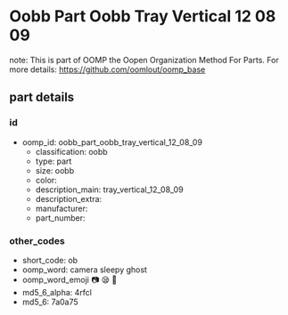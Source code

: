 # Oobb Part Oobb Tray Vertical 12 08 09  

note: This is part of OOMP the Oopen Organization Method For Parts. For more details: https://github.com/oomlout/oomp_base

##  part details





### id
* oomp_id: oobb_part_oobb_tray_vertical_12_08_09
  * classification: oobb
  * type: part
  * size: oobb
  * color: 
  * description_main: tray_vertical_12_08_09
  * description_extra: 
  * manufacturer: 
  * part_number: 

### other_codes
* short_code: ob
* oomp_word: camera sleepy ghost
* oomp_word_emoji :camera: :sleepy: :ghost:
* md5_6_alpha: 4rfcl
* md5_6: 7a0a75